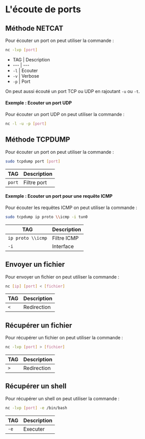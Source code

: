 # L'écoute de ports

## Méthode NETCAT

Pour écouter un port on peut utiliser la commande :
```bash
nc -lvp [port]
```
* TAG | Description
* --- | ---
* ```-l``` | Ecouter
* ```-v``` | Verbose
* ```-p``` | Port

On peut aussi écouté un port TCP ou UDP en rajoutant ```-u``` ou ```-t```.

#### Exemple : Ecouter un port UDP

Pour écouter un port UDP on peut utiliser la commande :
```bash
nc -l -u -p [port]
```

## Méthode TCPDUMP

Pour écouter un port on peut utiliser la commande :
```bash
sudo tcpdump port [port]
```
TAG | Description
--- | ---
```port``` | Filtre port

#### Exemple : Ecouter un port pour une requête ICMP

Pour écouter les requêtes ICMP on peut utiliser la commande :
```bash
sudo tcpdump ip proto \\icmp -i tun0
```
TAG | Description
--- | ---
```ip proto \\icmp``` | Filtre ICMP
```-i``` | Interface


## Envoyer un fichier

Pour envoyer un fichier on peut utiliser la commande :
```bash
nc [ip] [port] < [fichier]
```
TAG | Description
--- | ---
```<``` | Redirection

## Récupérer un fichier

Pour récupérer un fichier on peut utiliser la commande :
```bash
nc -lvp [port] > [fichier]
```
TAG | Description
--- | ---
```>``` | Redirection

## Récupérer un shell

Pour récupérer un shell on peut utiliser la commande :
```bash
nc -lvp [port] -e /bin/bash
```
TAG | Description
--- | ---
```-e``` | Executer




